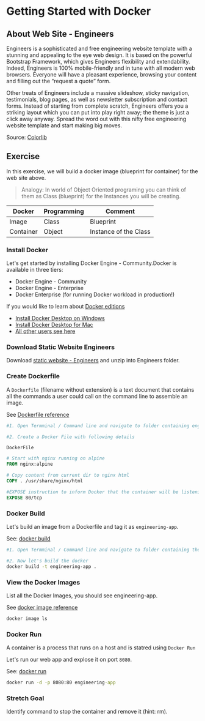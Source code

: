 # Getting Started with Docker

## About Web Site - Engineers

Engineers is a sophisticated and free engineering website template with a stunning and appealing to the eye web design. It is based on the powerful Bootstrap Framework, which gives Engineers flexibility and extendability. Indeed, Engineers is 100% mobile-friendly and in tune with all modern web browsers. Everyone will have a pleasant experience, browsing your content and filling out the “request a quote” form.

Other treats of Engineers include a massive slideshow, sticky navigation, testimonials, blog pages, as well as newsletter subscription and contact forms. Instead of starting from complete scratch, Engineers offers you a striking layout which you can put into play right away; the theme is just a click away anyway. Spread the word out with this nifty free engineering website template and start making big moves.

Source: [Colorlib](https://colorlib.com/wp/template/engineers/)

## Exercise

In this exercise, we will build a docker image (blueprint for container) for the web site above.

>Analogy: In world of Object Oriented programing you can think of them as Class (blueprint) for the Instances you will be creating.

|   Docker | Programming  | Comment  |
|---|---|---|
| Image  | Class  | Blueprint |
| Container  | Object   | Instance of the Class|

### Install Docker

Let's get started by installing Docker Engine - Community.Docker is available in three tiers:

* Docker Engine - Community
* Docker Engine - Enterprise
* Docker Enterprise (for running Docker workload in production!)

If you would like to learn about [Docker editions](https://docs.docker.com/install/overview/)

* [Install Docker Desktop on Windows](
https://docs.docker.com/docker-for-windows/install/)
* [Install Docker Desktop for Mac
](https://docs.docker.com/docker-for-mac/install/)
* [All other users see here](https://docs.docker.com/install/)

### Download Static Website Engineers

Download [static website - Engineers](assets/Engineers.zip) and unzip into Engineers folder.

### Create Dockerfile

A ```Dockerfile``` (filename without extension) is a text document that contains all the commands a user could call on the command line to assemble an image.

See [Dockerfile reference](https://docs.docker.com/engine/reference/builder/)

```bash
#1. Open Termminal / Command line and navigate to folder containing engineering site

#2. Create a Docker File with following details
```

```DockerFile```

```DockerFile
# Start with nginx running on alpine
FROM nginx:alpine

# Copy content from current dir to nginx html
COPY . /usr/share/nginx/html

#EXPOSE instruction to inform Docker that the container will be listening on the specified network ports at runtime
EXPOSE 80/tcp
```

### Docker Build

Let's build an image from a Dockerfile and tag it as ```engineering-app```.

See: [docker build](https://docs.docker.com/engine/reference/commandline/build/)

```bash
#1. Open Termminal / Command line and navigate to folder containing the docker file

#2. Now let's build the docker  
docker build -t engineering-app .

```

### View the Docker Images

List all the Docker Images, you should see engineering-app.

See [docker image reference](https://docs.docker.com/engine/reference/commandline/image_ls/)

```bash
docker image ls
```

### Docker Run

A container is a process that runs on a host and is statred using ```Docker Run```

Let's run our web app and explose it on port ```8080```.

See: [docker run](https://docs.docker.com/engine/reference/run/)

```cmd
docker run -d -p 8080:80 engineering-app
```

### Stretch Goal

Identify command to stop the container and remove it (hint: rm).
